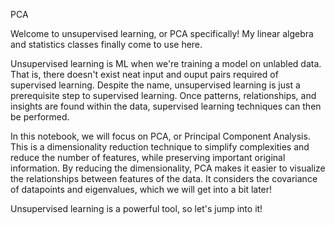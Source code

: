PCA

Welcome to unsupervised learning, or PCA specifically! My linear algebra and statistics classes finally come to use here.

Unsupervised learning is ML when we're training a model on unlabled data. That is, there doesn't exist neat input and ouput pairs required of supervised learning. Despite the name, unsupervised learning is just a prerequisite step to supervised learning. Once patterns, relationships, and insights are found within the data, supervised learning techniques can then be performed. 

In this notebook, we will focus on PCA, or Principal Component Analysis. This is a dimensionality reduction technique to simplify complexities and reduce the number of features, while preserving important original information. By reducing the dimensionality, PCA makes it easier to visualize the relationships between features of the data. It considers the covariance of datapoints and eigenvalues, which we will get into a bit later! 

Unsupervised learning is a powerful tool, so let's jump into it!